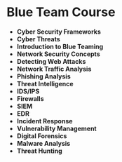 # Blue Team Course

- **Cyber Security Frameworks**
- **Cyber Threats**
- **Introduction to Blue Teaming**
- **Network Security Concepts**
- **Detecting Web Attacks**
- **Network Traffic Analysis**
- **Phishing Analysis**
- **Threat Intelligence**
- **IDS/IPS**
- **Firewalls**
- **SIEM**
- **EDR**
- **Incident Response**
- **Vulnerability Management** 
- **Digital Forensics**
- **Malware Analysis**
- **Threat Hunting**
